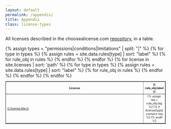 ```yaml
---
layout: default
permalink: /appendix/
title: Appendix
class: license-types
---
```


All licenses described in the choosealicense.com [repository](https://github.com/github/choosealicense.com), in a table.

<table border style="font-size: xx-small">
<tr><th>License</th>
{% assign types = "permissions|conditions|limitations" | split: "|" %}
{% for type in types %}
  {% assign rules = site.data.rules[type] | sort: "label" %}
  {% for rule_obj in rules %}
    <th style="text-align: center; width:7%">{{ rule_obj.label }}</th>
  {% endfor %}
{% endfor %}
</tr>
{% for license in site.licenses | sort: 'path' %}
  <tr style="height: 3em"><td><a href="{{ license.id }}">{{ license.title }}</a></td>
  {% for type in types %}
    {% assign rules = site.data.rules[type] | sort: "label" %}
    {% for rule_obj in rules %}
      <td class="license-{{ type }}" style="text-align:center">{% assign req = rule_obj.tag %}
      {% if license[type] contains req %}
          <span class="license-sprite {{ req }}"></span>
      {% endif %}</td>
    {% endfor %}
  {% endfor %}
  </tr>
{% endfor %}
</table>
